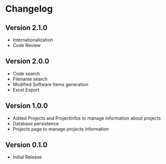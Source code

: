# Changelog

## Version 2.1.0

* Internationalization
* Code Review

## Version 2.0.0

* Code search
* Filename search
* Modified Software Items generation
* Excel Export

## Version 1.0.0

* Added Projects and ProjectInfos to manage information about projects
* Database persistence
* Projects page to manage projects information

## Version 0.1.0

* Initial Release
